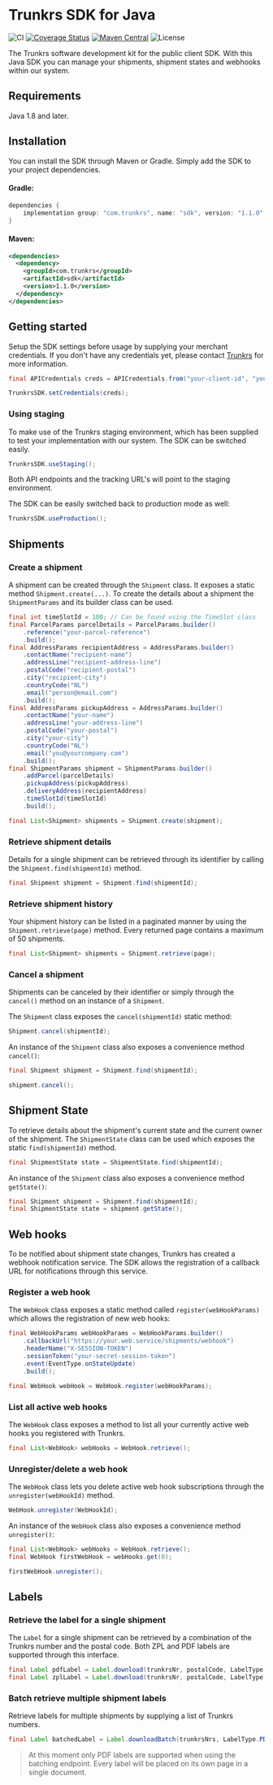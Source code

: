 # Trunkrs SDK for Java

![CI](https://github.com/Trunkrs/trunkrs-sdk-java/workflows/CI/badge.svg?branch=master)
[![Coverage Status](https://coveralls.io/repos/github/Trunkrs/trunkrs-sdk-java/badge.svg)](https://coveralls.io/github/Trunkrs/trunkrs-sdk-java)
[![Maven Central](https://img.shields.io/maven-central/v/com.trunkrs/sdk)](https://mvnrepository.com/artifact/com.trunkrs/sdk)
![License](https://poser.pugx.org/trunkrs/sdk/license)

The Trunkrs software development kit for the public client SDK. With this Java SDK you can manage your shipments, shipment states and webhooks within our system.

## Requirements

Java 1.8 and later.

## Installation

You can install the SDK through Maven or Gradle. Simply add the SDK to your project dependencies.

#### Gradle:
```gradle
dependencies {
    implementation group: "com.trunkrs", name: "sdk", version: "1.1.0"
}
```

#### Maven:
```xml
<dependencies>
  <dependency>
    <groupId>com.trunkrs</groupId>
    <artifactId>sdk</artifactId>
    <version>1.1.0</version>
  </dependency>
</dependencies>
```

## Getting started

Setup the SDK settings before usage by supplying your merchant credentials. If you don't have any credentials yet, please contact [Trunkrs](https://trunkrs.nl) for more information.

```java
final APICredentials creds = APICredentials.from("your-client-id", "your-secret");

TrunkrsSDK.setCredentials(creds);
```

### Using staging

To make use of the Trunkrs staging environment, which has been supplied to test your implementation with our system.
The SDK can be switched easily.

```java
TrunkrsSDK.useStaging();
```

Both API endpoints and the tracking URL's will point to the staging environment.

The SDK can be easily switched back to production mode as well:
```java
TrunkrsSDK.useProduction();
```

## Shipments

### Create a shipment

A shipment can be created through the `Shipment` class. It exposes a static method `Shipment.create(...)`. To create the details about a shipment the `ShipmentParams` and its builder class can be used.

```java
final int timeSlotId = 100; // Can be found using the TimeSlot class
final ParcelParams parcelDetails = ParcelParams.builder()
    .reference("your-parcel-reference")
    .build();
final AddressParams recipientAddress = AddressParams.builder()
    .contactName("recipient-name")
    .addressLine("recipient-address-line")
    .postalCode("recipient-postal")
    .city("recipient-city")
    .countryCode("NL")
    .email("person@email.com")
    .build();
final AddressParams pickupAddress = AddressParams.builder()
    .contactName("your-name")
    .addressLine("your-address-line")
    .postalCode("your-postal")
    .city("your-city")
    .countryCode("NL")
    .email("you@yourcompany.com")
    .build();
final ShipmentParams shipment = ShipmentParams.builder()
    .addParcel(parcelDetails)
    .pickupAddress(pickupAddress)
    .deliveryAddress(recipientAddress)
    .timeSlotId(timeSlotId)
    .build();

final List<Shipment> shipments = Shipment.create(shipment);
```

### Retrieve shipment details

Details for a single shipment can be retrieved through its identifier by calling the `Shipment.find(shipmentId)` method.

```java
final Shipment shipment = Shipment.find(shipmentId);
```

### Retrieve shipment history

Your shipment history can be listed in a paginated manner by using the `Shipment.retrieve(page)` method.
Every returned page contains a maximum of 50 shipments.

```java
final List<Shipment> shipments = Shipment.retrieve(page);
```

### Cancel a shipment

Shipments can be canceled by their identifier or simply through the `cancel()` method on an instance of a `Shipment`.

The `Shipment` class exposes the `cancel(shipmentId)` static method:
```java
Shipment.cancel(shipmentId);
```

An instance of the `Shipment` class also exposes a convenience method `cancel()`:

```java
final Shipment shipment = Shipment.find(shipmentId);

shipment.cancel();
```

## Shipment State

To retrieve details about the shipment's current state and the current owner of the shipment.
The `ShipmentState` class can be used which exposes the static `find(shipmentId)` method.

```java
final ShipmentState state = ShipmentState.find(shipmentId);
```

An instance of the `Shipment` class also exposes a convenience method `getState()`:

```java
final Shipment shipment = Shipment.find(shipmentId);
final ShipmentState state = shipment.getState();
```

## Web hooks

To be notified about shipment state changes, Trunkrs has created a webhook notification service.
The SDK allows the registration of a callback URL for notifications through this service.

### Register a web hook

The `WebHook` class exposes a static method called `register(webHookParams)` which allows the registration of new web hooks:

```java
final WebHookParams webHookParams = WebHookParams.builder()
    .callbackUrl("https://your.web.service/shipments/webhook")
    .headerName("X-SESSION-TOKEN")
    .sessionToken("your-secret-session-token")
    .event(EventType.onStateUpdate)
    .build();

final WebHook webHook = WebHook.register(webHookParams);
```

### List all active web hooks

The `WebHook` class exposes a method to list all your currently active web hooks you registered with Trunkrs.

```java
final List<WebHook> webHooks = WebHook.retrieve();
```

### Unregister/delete a web hook

The `WebHook` class lets you delete active web hook subscriptions through the `unregister(webHookId)` method.

```java
WebHook.unregister(WebHookId);
```

An instance of the `WebHook` class also exposes a convenience method `unregister()`:

```java
final List<WebHook> webHooks = WebHook.retrieve();
final WebHook firstWebHook = webHooks.get(0);

firstWebHook.unregister();
```

## Labels

### Retrieve the label for a single shipment

The `Label` for a single shipment can be retrieved by a combination of the Trunkrs number and the postal code.
Both ZPL and PDF labels are supported through this interface.

```java
final Label pdfLabel = Label.download(trunkrsNr, postalCode, LabelType.PDF);
final Label zplLabel = Label.download(trunkrsNr, postalCode, LabelType.ZPL);
```

### Batch retrieve multiple shipment labels

Retrieve labels for multiple shipments by supplying a list of Trunkrs numbers.

```java
final Label batchedLabel = Label.downloadBatch(trunkrsNrs, LabelType.PDF);
```

> At this moment only PDF labels are supported when using the batching endpoint.
> Every label will be placed on its own page in a single document.
